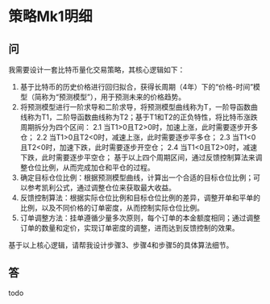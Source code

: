 # 策略Mk1明细

## 问
我需要设计一套比特币量化交易策略，其核心逻辑如下：
1. 基于比特币的历史价格进行回归拟合，获得长周期（4年）下的“价格-时间”模型（简称为“预测模型”），用于预测未来的价格趋势。
2. 将预测模型进行一阶求导和二阶求导，将预测模型曲线称为T，一阶导函数曲线称为T1，二阶导函数曲线称为T2；基于T1和T2的正负特性，将比特币涨跌周期拆分为四个区间：
   2.1 当T1>0且T2>0时，加速上涨，此时需要逐步开多仓；
   2.2 当T1>0且T2<0时，减速上涨，此时需要逐步平多仓；
   2.3 当T1<0且T2<0时，加速下跌，此时需要逐步开空仓；
   2.4 当T1<0且T2>0时，减速下跌，此时需要逐步平空仓；
   基于以上四个周期区间，通过反馈控制算法来调整仓位比例，从而完成加仓和平仓的过程。
3. 确定目标仓位比例：根据预测模型曲线，计算出一个合适的目标仓位比例；可以参考凯利公式，通过调整仓位来获取最大收益。
4. 反馈控制算法：根据实际仓位比例和目标仓位比例的差异，调整开单和平单的比例，以及不同价格的订单密度，从而控制实际仓位比例。
5. 订单调整方法：挂单遵循少量多次原则，每个订单的本金额度相同；通过调整订单的数量和定价，实现订单密度的调整，进而达到反馈控制的效果。

基于以上核心逻辑，请帮我设计步骤3、步骤4和步骤5的具体算法细节。

## 答
todo
